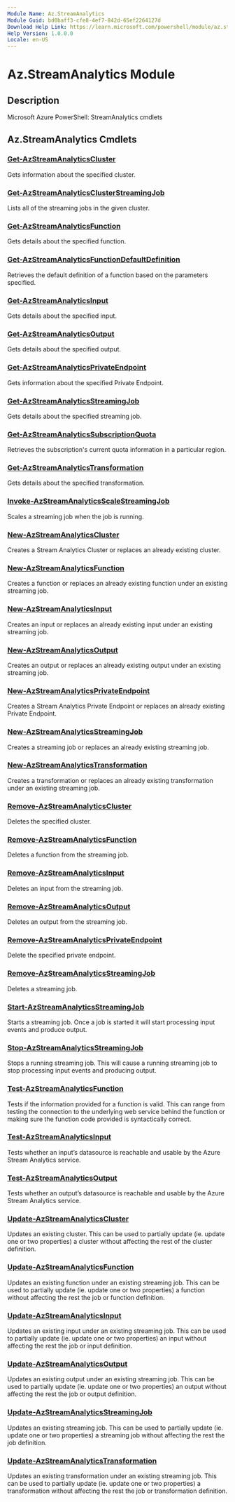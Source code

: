 ```yaml
---
Module Name: Az.StreamAnalytics
Module Guid: bd0baff3-cfe8-4ef7-842d-65ef2264127d
Download Help Link: https://learn.microsoft.com/powershell/module/az.streamanalytics
Help Version: 1.0.0.0
Locale: en-US
---
```


# Az.StreamAnalytics Module
## Description
Microsoft Azure PowerShell: StreamAnalytics cmdlets

## Az.StreamAnalytics Cmdlets
### [Get-AzStreamAnalyticsCluster](Get-AzStreamAnalyticsCluster.md)
Gets information about the specified cluster.

### [Get-AzStreamAnalyticsClusterStreamingJob](Get-AzStreamAnalyticsClusterStreamingJob.md)
Lists all of the streaming jobs in the given cluster.

### [Get-AzStreamAnalyticsFunction](Get-AzStreamAnalyticsFunction.md)
Gets details about the specified function.

### [Get-AzStreamAnalyticsFunctionDefaultDefinition](Get-AzStreamAnalyticsFunctionDefaultDefinition.md)
Retrieves the default definition of a function based on the parameters specified.

### [Get-AzStreamAnalyticsInput](Get-AzStreamAnalyticsInput.md)
Gets details about the specified input.

### [Get-AzStreamAnalyticsOutput](Get-AzStreamAnalyticsOutput.md)
Gets details about the specified output.

### [Get-AzStreamAnalyticsPrivateEndpoint](Get-AzStreamAnalyticsPrivateEndpoint.md)
Gets information about the specified Private Endpoint.

### [Get-AzStreamAnalyticsStreamingJob](Get-AzStreamAnalyticsStreamingJob.md)
Gets details about the specified streaming job.

### [Get-AzStreamAnalyticsSubscriptionQuota](Get-AzStreamAnalyticsSubscriptionQuota.md)
Retrieves the subscription's current quota information in a particular region.

### [Get-AzStreamAnalyticsTransformation](Get-AzStreamAnalyticsTransformation.md)
Gets details about the specified transformation.

### [Invoke-AzStreamAnalyticsScaleStreamingJob](Invoke-AzStreamAnalyticsScaleStreamingJob.md)
Scales a streaming job when the job is running.

### [New-AzStreamAnalyticsCluster](New-AzStreamAnalyticsCluster.md)
Creates a Stream Analytics Cluster or replaces an already existing cluster.

### [New-AzStreamAnalyticsFunction](New-AzStreamAnalyticsFunction.md)
Creates a function or replaces an already existing function under an existing streaming job.

### [New-AzStreamAnalyticsInput](New-AzStreamAnalyticsInput.md)
Creates an input or replaces an already existing input under an existing streaming job.

### [New-AzStreamAnalyticsOutput](New-AzStreamAnalyticsOutput.md)
Creates an output or replaces an already existing output under an existing streaming job.

### [New-AzStreamAnalyticsPrivateEndpoint](New-AzStreamAnalyticsPrivateEndpoint.md)
Creates a Stream Analytics Private Endpoint or replaces an already existing Private Endpoint.

### [New-AzStreamAnalyticsStreamingJob](New-AzStreamAnalyticsStreamingJob.md)
Creates a streaming job or replaces an already existing streaming job.

### [New-AzStreamAnalyticsTransformation](New-AzStreamAnalyticsTransformation.md)
Creates a transformation or replaces an already existing transformation under an existing streaming job.

### [Remove-AzStreamAnalyticsCluster](Remove-AzStreamAnalyticsCluster.md)
Deletes the specified cluster.

### [Remove-AzStreamAnalyticsFunction](Remove-AzStreamAnalyticsFunction.md)
Deletes a function from the streaming job.

### [Remove-AzStreamAnalyticsInput](Remove-AzStreamAnalyticsInput.md)
Deletes an input from the streaming job.

### [Remove-AzStreamAnalyticsOutput](Remove-AzStreamAnalyticsOutput.md)
Deletes an output from the streaming job.

### [Remove-AzStreamAnalyticsPrivateEndpoint](Remove-AzStreamAnalyticsPrivateEndpoint.md)
Delete the specified private endpoint.

### [Remove-AzStreamAnalyticsStreamingJob](Remove-AzStreamAnalyticsStreamingJob.md)
Deletes a streaming job.

### [Start-AzStreamAnalyticsStreamingJob](Start-AzStreamAnalyticsStreamingJob.md)
Starts a streaming job.
Once a job is started it will start processing input events and produce output.

### [Stop-AzStreamAnalyticsStreamingJob](Stop-AzStreamAnalyticsStreamingJob.md)
Stops a running streaming job.
This will cause a running streaming job to stop processing input events and producing output.

### [Test-AzStreamAnalyticsFunction](Test-AzStreamAnalyticsFunction.md)
Tests if the information provided for a function is valid.
This can range from testing the connection to the underlying web service behind the function or making sure the function code provided is syntactically correct.

### [Test-AzStreamAnalyticsInput](Test-AzStreamAnalyticsInput.md)
Tests whether an input’s datasource is reachable and usable by the Azure Stream Analytics service.

### [Test-AzStreamAnalyticsOutput](Test-AzStreamAnalyticsOutput.md)
Tests whether an output’s datasource is reachable and usable by the Azure Stream Analytics service.

### [Update-AzStreamAnalyticsCluster](Update-AzStreamAnalyticsCluster.md)
Updates an existing cluster.
This can be used to partially update (ie.
update one or two properties) a cluster without affecting the rest of the cluster definition.

### [Update-AzStreamAnalyticsFunction](Update-AzStreamAnalyticsFunction.md)
Updates an existing function under an existing streaming job.
This can be used to partially update (ie.
update one or two properties) a function without affecting the rest the job or function definition.

### [Update-AzStreamAnalyticsInput](Update-AzStreamAnalyticsInput.md)
Updates an existing input under an existing streaming job.
This can be used to partially update (ie.
update one or two properties) an input without affecting the rest the job or input definition.

### [Update-AzStreamAnalyticsOutput](Update-AzStreamAnalyticsOutput.md)
Updates an existing output under an existing streaming job.
This can be used to partially update (ie.
update one or two properties) an output without affecting the rest the job or output definition.

### [Update-AzStreamAnalyticsStreamingJob](Update-AzStreamAnalyticsStreamingJob.md)
Updates an existing streaming job.
This can be used to partially update (ie.
update one or two properties) a streaming job without affecting the rest the job definition.

### [Update-AzStreamAnalyticsTransformation](Update-AzStreamAnalyticsTransformation.md)
Updates an existing transformation under an existing streaming job.
This can be used to partially update (ie.
update one or two properties) a transformation without affecting the rest the job or transformation definition.

